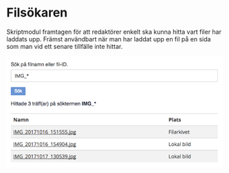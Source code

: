 # Filsökaren

Skriptmodul framtagen för att redaktörer enkelt ska kunna hitta vart filer har laddats upp. Främst användbart när man har laddat upp en fil på en sida som man vid ett senare tillfälle inte hittar.

![Exempel](docs/example.png "Exempel")
